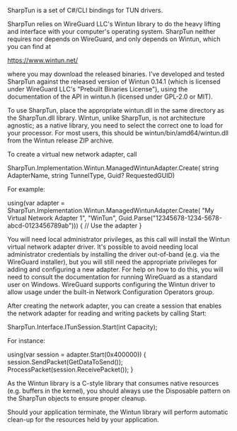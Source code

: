 SharpTun is a set of C#/CLI bindings for TUN drivers.

SharpTun relies on WireGuard LLC's Wintun library to do the heavy lifting and 
interface with your computer's operating system.  SharpTun neither requires 
nor depends on WireGuard, and only depends on Wintun, which you can find at 

  https://www.wintun.net/

where you may download the released binaries.  I've developed and tested 
SharpTun against the released version of Wintun 0.14.1 (which is licensed
under WireGuard LLC's "Prebuilt Binaries License"), using the documentation 
of the API in wintun.h (licensed under GPL-2.0 or MIT).

To use SharpTun, place the appropriate wintun.dll in the same directory as 
the SharpTun.dll library.  Wintun, unlike SharpTun, is not architecture 
agnostic; as a native library, you need to select the correct one to load for 
your processor.  For most users, this should be wintun/bin/amd64/wintun.dll 
from the Wintun release ZIP archive.

To create a virtual new network adapter, call

SharpTun.Implementation.Wintun.ManagedWintunAdapter.Create(
	string AdapterName, 
	string TunnelType, 
	Guid? RequestedGUID)

For example:

using(var adapter = SharpTun.Implementation.Wintun.ManagedWintunAdapter.Create(
	"My Virtual Network Adapter 1", 
	"WinTun", 
	Guid.Parse("12345678-1234-5678-abcd-0123456789ab"))) 
{
	// Use the adapter
}

You will need local administrator privileges, as this call will install the 
Wintun virtual network adapter driver.  It's possible to avoid needing 
local administrator credentials by installing the driver out-of-band
(e.g. via the WireGuard installer), but you will still need the appropriate 
privileges for adding and configuring a new adapter.  For help on how to do 
this, you will need to consult the documentation for running WireGuard as
a standard user on Windows.  WireGuard supports configuring the Wintun 
driver to allow usage under the built-in Network Configuration Operators 
group.

After creating the network adapter, you can create a session that enables
the network adapter for reading and writing packets by calling Start:

SharpTun.Interface.ITunSession.Start(int Capacity);

For instance:

using(var session = adapter.Start(0x400000)) 
{
	session.SendPacket(GetDataToSend());
	ProcessPacket(session.ReceivePacket());
}

As the Wintun library is a C-style library that consumes native resources
(e.g. buffers in the kernel), you should always use the Disposable pattern on
the SharpTun objects to ensure proper cleanup.

Should your application terminate, the Wintun library will perform automatic
clean-up for the resources held by your application.